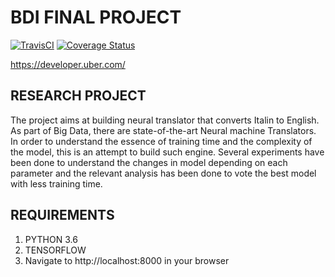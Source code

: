 BDI FINAL PROJECT
==============================

[![TravisCI](https://travis-ci.org/uber/Python-Sample-Application.svg?branch=master)](https://travis-ci.org/uber/Python-Sample-Application)
[![Coverage Status](https://coveralls.io/repos/uber/Python-Sample-Application/badge.png)](https://coveralls.io/r/uber/Python-Sample-Application)

https://developer.uber.com/

RESEARCH PROJECT
-------------

The project aims at building neural translator that converts Italin to English.
As part of Big Data, there are state-of-the-art Neural machine Translators. In order to understand the essence of training time and the complexity of the model, this is an attempt to build such engine.
Several experiments have been done to understand the changes in model depending on each parameter and the relevant analysis has been done to vote the best model with less training time.


REQUIREMENTS
---------------

1. PYTHON 3.6
2. TENSORFLOW
3. Navigate to http://localhost:8000 in your browser






